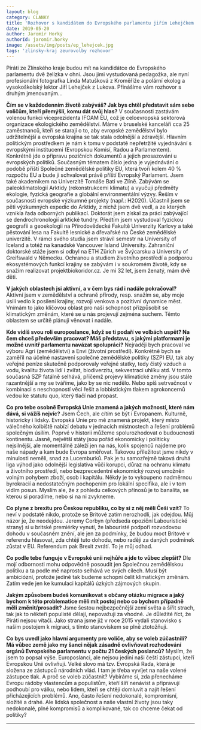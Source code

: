 ```yaml
---
layout: blog
category: CLANKY
title: 'Rozhovor s kandidátem do Evropského parlamentu jiřím Lehejčkem'
date: 2019-05-20
author: Jaromír Horký
authorId: jaromir.horky
image: /assets/img/posts/ep_lehejcek.jpg   
tags: 'zlinsky-kraj zeurovolby rozhovor'
---
```

Piráti ze Zlínského kraje budou mít na kandidátce do Evropského parlamentu dvě želízka v ohni. Jsou jimi vystudovaná pedagožka, ale nyní profesionální fotografka Linda Matušková z Kroměříže a polární ekolog a vysokoškolský lektor Jiří Lehejček z Lukova. Přinášíme vám rozhovor s druhým jmenovaným...

__Čím se v každodenním životě zabýváš? Jak bys chtěl představit sám sebe voličům, kteří přemýšlí, komu dát svůj hlas?__
V současnosti zastávám volenou funkci viceprezidenta IFOAM EU, což je celoevropská sektorová organizace ekologického zemědělství. Máme v bruselské kanceláři cca 25 zaměstnanců, kteří se starají o to, aby evropské zemědělství bylo udržitelnější a evropská krajina se tak stala odolnější a zdravější. Hlavním politickým prostředkem je nám k tomu v podstatě nepřetržité vyjednávání s evropskými institucemi (Evropskou Komisí, Radou a Parlamentem). Konkrétně jde o přípravu pozičních dokumentů a jejich prosazování u evropských politiků. Současným tématem číslo jedna je vyjednávání o podobě příští Společné zemědělské politiky EU, která tvoří kolem 40 % rozpočtu EU a bude ji schvalovat právě příští Evropský Parlament. Jsem také akademikem na Univerzitě Tomáše Bati ve Zlíně. Zabývám se paleoklimatologií Arktidy (rekonstrukcemi klimatu) a vyučuji předměty ekologie, fyzická geografie a globální environmentální výzvy. Řeším v současnosti evropské výzkumné projekty (např.: H2020). Účastnil jsem se pěti výzkumných expedic do Arktidy, z nichž jsem dvě vedl, a ze kterých vznikla řada odborných publikací. Doktorát jsem získal za práci zabývající se dendrochronologií arktické tundry. Předtím jsem vystudoval fyzickou geografii a geoekologii na Přírodovědecké Fakultě Univerzity Karlovy a také pěstování lesa na Fakultě lesnické a dřevařské na České zemědělské univerzitě. V rámci svého studia jsem strávil semestr na University of Iceland a totéž na kanadské Vancouver Island University. Zahraniční doktorské stáže jsem si odbyl na ETH Zürich ve Švýcarsku a University of Greifswald v Německu. Ochranou a studiem životního prostředí a podporou ekosystémových funkcí krajiny se zabývám i v soukromém životě, kdy se snažím realizovat projektbiokoridor.cz. Je mi 32 let, jsem ženatý, mám dvě děti.

__V jakých oblastech jsi aktivní, a v čem bys rád i nadále pokračoval?__
Aktivní jsem v zemědělství a ochraně přírody, resp. snažím se, aby moje úsilí vedlo k posílení krajiny, rozvoji venkova a pozitivní dynamice měst. Vnímám to jako klíčovou oblast pro naši schopnost přizpůsobit se klimatickým změnám, které se u nás projevují zejména suchem. Těmto oblastem se určitě plánuji věnovat i nadále.

__Kde vidíš svou roli europoslance, když se ti podaří ve volbách uspět? Na čem chceš především pracovat? Máš představu, s jakými platformami je možné uvnitř parlamentu navázat spolupráci?__
Nejraději bych pracoval ve výboru Agri (zemědělství) a Envi (životní prostředí). Konkrétně bych se zaměřil na účelné nastavení společné zemědělské politiky (SZP) EU, tak aby veřejné peníze skutečně podporovaly veřejné statky, tedy čistý vzduch a vodu, kvalitu života lidí i zvířat, biodiverzitu, sekvestraci uhlíku atd. V tomto současná SZP fatálně selhává, přičemž projevy klimatické změny jsou stále razantnější a my se tváříme, jako by se nic nedělo. Nebo spíš setrvačnost v kombinaci s neschopností věci řešit a lobbistickým tlakem agrokoncernů vedou ke statutu quo, který tlačí nad propast.

__Co pro tebe osobně Evropská Unie znamená a jakých možností, které nám dává, si vážíš nejvíc?__
Jsem Čech, ale cítím se být i Evropanem. Kulturně, historicky i lidsky. Evropská Unie pro mě znamená projekt, který místo válečného kolbiště nabízí debatu v jednacích místnostech a řešení problémů společným úsilím. Poprvé v historii můžeme spolurozhodovat o budoucnosti kontinentu. Jasně, největší státy jsou pořád ekonomicky i politicky nejsilnější, ale momentálně záleží jen na nás, kolik spojenců najdeme pro naše nápady a kam bude Evropa směřovat. Takovou příležitost jsme nikdy v minulosti neměli, snad za Lucemburků. Pak je tu samozřejmě taková druhá liga výhod jako odolnější legislativa vůči korupci, důraz na ochranu klimatu a životního prostředí, nebo bezprecedentní ekonomický rozvoj umožněn volným pohybem zboží, osob i kapitálu. Někdy je to vykoupeno nadměrnou byrokracií a nedostatečným pochopením pro lokální specifika, ale i v tom vidím posun. Myslím ale, že z pohledu celkových přínosů je to banalita, se kterou si poradíme, nebo si na ni zvykneme.

__Co plyne z brexitu pro Českou republiku, co by si z něj měli Češi vzít?__
To neví v podstatě nikdo, protože se Britové zatím nerozhodli, jak odejdou. Můj názor je, že neodejdou. Jeremy Corbyn (předseda opoziční Labouristické strany) si u britské premiérky vynutí, že labouristé podpoří rozvodovou dohodu v současném znění, ale jen za podmínky, že budou moct Britové v referendu hlasovat, zda chtějí tuto dohodu, nebo raději za daných podmínek zůstat v EU. Referendum pak Brexit zvrátí. To je můj odhad.

__Co podle tebe funguje v Evropské unii nejhůře a jde to vůbec zlepšit?__
Dle mojí odbornosti mohu odpovědně posoudit jen Společnou zemědělskou politiku a ta podle mě naprosto selhává ve svých cílech. Musí být ambiciózní, protože jedině tak budeme schopni čelit klimatickým změnám. Zatím vede jen ke kumulaci kapitálů úzkých zájmových skupin.

__Jakým způsobem budeš komunikovat s občany otázku migrace a jaký bychom k této problematice měli mít postoj nebo co bychom případně měli změnit/prosadit?__
Jsme šestou nejbezpečnější zemí světa a šířit strach, tak jak to někteří populisté dělají, nepovažuji za vhodné. Je důležité říct, že Piráti nejsou vítači. Jako strana jsme již v roce 2015 vydali stanovisko s naším postojem k migraci, s tímto stanoviskem se plně ztotožňuji.

__Co bys uvedl jako hlavní argumenty pro voliče, aby se voleb zúčastnili? Má vůbec země jako my šanci nějak zásadně ovlivňovat rozhodování orgánů Evropského parlamentu v počtu 21 českých poslanců?__
Myslím, že jsem to popsal výše. Europoslanci, ale nejsou jediní naši čeští zástupci, kteří Evropskou Unii ovlivňují. Velké slovo má tzv. Evropská Rada, která je složena ze zástupců národních vlád. I tam je třeba vyvíjet na naše volené zástupce tlak. A proč se voleb zúčastnit? Vybíráme si, zda přenecháme Evropu rádoby vlastencům a populistům, kteří šíří nenávist a připravují podhoubí pro válku, nebo lidem, kteří se chtějí domluvit a najít řešení přicházejících problémů. Ano, často řešení nedokonalé, kompromisní, složité a drahé. Ale lidská společnost a naše vlastní životy jsou taky nedokonalé, plné kompromisů a komplikované, tak co chceme čekat od politiky?

- - -

